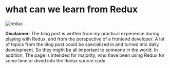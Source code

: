 # what can we learn from Redux

![redux](https://i.imgur.com/DKXvPVy.png)

**Disclaimer**: The blog post is written from my practical experience during playing with Redux, and from the perspective of a frontend developer. A lot of topics from the blog post could be specialized in and turned into daily development. So they might be all important to someone in the world. In addition, The page is intended for majority, who have been using Redux for some time or dived into the Redux source code.
